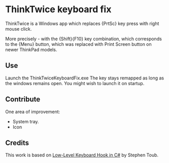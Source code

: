 # ThinkTwice keyboard fix
ThinkTwice is a Windows app which replaces {PrtSc} key press with right mouse click.

More precisely - with the {Shift}{F10} key combination, which corresponds to the {Menu} button,
which was replaced with Print Screen button on newer ThinkPad models.

## Use
Launch the ThinkTwiceKeyboardFix.exe
The key stays remapped as long as the windows remains open.
You might wish to launch it on startup.

## Contribute
One area of improvement:
* System tray.
* Icon

## Credits
This work is based on [Low-Level Keyboard Hook in C#](https://blogs.msdn.microsoft.com/toub/2006/05/03/low-level-keyboard-hook-in-c/) by Stephen Toub.
